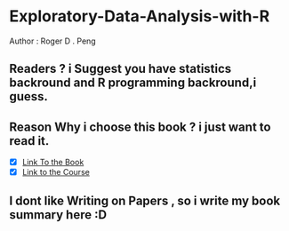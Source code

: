 # Exploratory-Data-Analysis-with-R
Author : Roger D . Peng
## Readers ? i Suggest you have statistics backround and R programming backround,i guess.
## Reason Why i choose this book ? i just want to read it.
- [x] [Link To the Book ](https://leanpub.com/exdata)
- [x] [Link to the Course](https://www.coursera.org/learn/exploratory-data-analysis)
## I dont like Writing on Papers , so i write my book summary here :D
